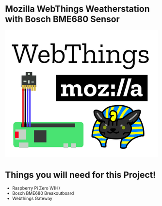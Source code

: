 # Mozilla WebThings Weatherstation with Bosch BME680 Sensor

![Alt text](resources/weatherstation.png)

<h1>Things you will need for this Project!</h1>

<ul>
<li>Raspberry Pi Zero W(H)</li>
<li>Bosch BME680 Breakoutboard</li>
<li>Webthings Gateway</li>
</ul>
